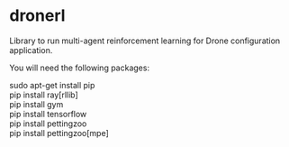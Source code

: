 # dronerl

Library to run multi-agent reinforcement learning for Drone configuration application.

You will need the following packages:<br>

sudo apt-get install pip<br>
pip install ray[rllib]<br>
pip install gym<br>
pip install tensorflow<br>
pip install pettingzoo<br>
pip install pettingzoo[mpe]<br>
